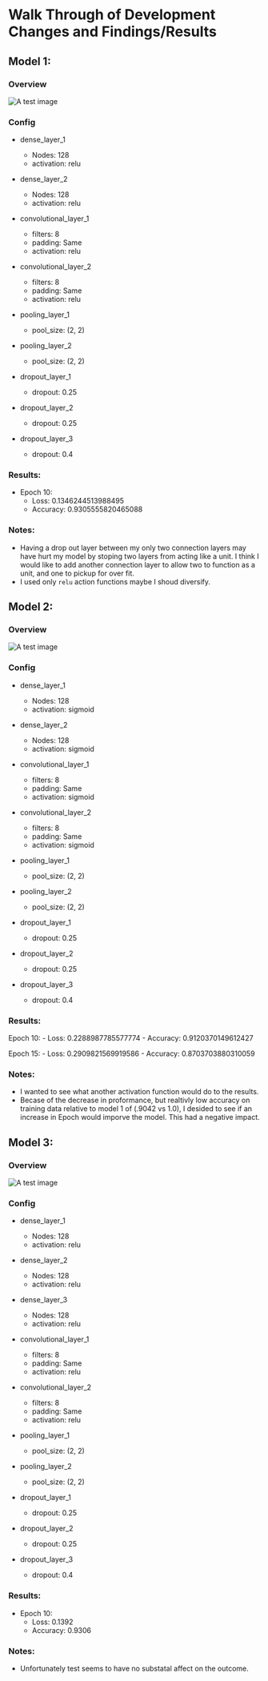 # Walk Through of Development Changes and Findings/Results


## Model 1:


### Overview
![A test image](development_changes_imgs/Model1-Summery.png)
    
### Config
- dense_layer_1
    - Nodes: 128
    - activation: relu
- dense_layer_2
    - Nodes: 128
    - activation: relu
- convolutional_layer_1
    - filters: 8
    - padding: Same
    - activation: relu
- convolutional_layer_2
    - filters: 8
    - padding: Same
    - activation: relu
- pooling_layer_1
    - pool_size: (2, 2)
- pooling_layer_2
    - pool_size: (2, 2)

- dropout_layer_1
    - dropout: 0.25
- dropout_layer_2
    - dropout: 0.25
- dropout_layer_3
    - dropout: 0.4

### Results:
- Epoch 10:
    - Loss: 0.1346244513988495
    - Accuracy: 0.9305555820465088


### Notes:
- Having a drop out layer between my only two connection layers may have hurt my model by stoping two layers from acting like a unit. I think I would like to add another connection layer to allow two to function as a unit, and one to pickup for over fit.
- I used only `relu` action functions maybe I shoud diversify.


## Model 2:


### Overview
![A test image](development_changes_imgs/Model2-Summery.png)

### Config
- dense_layer_1
    - Nodes: 128
    - activation: sigmoid
- dense_layer_2
    - Nodes: 128
    - activation: sigmoid
- convolutional_layer_1
    - filters: 8
    - padding: Same
    - activation: sigmoid
- convolutional_layer_2
    - filters: 8
    - padding: Same
    - activation: sigmoid
- pooling_layer_1
    - pool_size: (2, 2)
- pooling_layer_2
    - pool_size: (2, 2)

- dropout_layer_1
    - dropout: 0.25
- dropout_layer_2
    - dropout: 0.25
- dropout_layer_3
    - dropout: 0.4

### Results:
Epoch 10:
    - Loss: 0.2288987785577774
    - Accuracy: 0.9120370149612427

Epoch 15:
    - Loss: 0.2909821569919586
    - Accuracy: 0.8703703880310059

### Notes:
- I wanted to see what another activation function would do to the results.
- Becase of the decrease in proformance, but realtivly low accuracy on training data relative to model 1 of (.9042 vs 1.0), I desided to see if an increase in Epoch would imporve the model. This had a negative impact.

## Model 3:


### Overview
![A test image](development_changes_imgs/Model3-Summery.png)

### Config
- dense_layer_1
    - Nodes: 128
    - activation: relu
- dense_layer_2
    - Nodes: 128
    - activation: relu
- dense_layer_3
    - Nodes: 128
    - activation: relu
- convolutional_layer_1
    - filters: 8
    - padding: Same
    - activation: relu
- convolutional_layer_2
    - filters: 8
    - padding: Same
    - activation: relu
- pooling_layer_1
    - pool_size: (2, 2)
- pooling_layer_2
    - pool_size: (2, 2)

- dropout_layer_1
    - dropout: 0.25
- dropout_layer_2
    - dropout: 0.25
- dropout_layer_3
    - dropout: 0.4

### Results:
- Epoch 10:
    - Loss: 0.1392
    - Accuracy: 0.9306


### Notes:
- Unfortunately test seems to have no substatal affect on the outcome.
